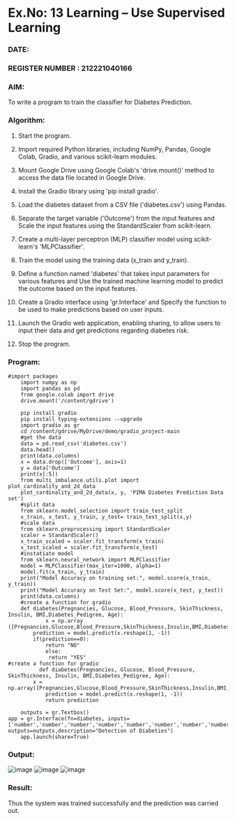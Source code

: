 # Ex.No: 13 Learning – Use Supervised Learning  
### DATE:                                                                            
### REGISTER NUMBER : 212221040166
### AIM: 
To write a program to train the classifier for Diabetes Prediction.

###  Algorithm:

1. Start the program.

2. Import required Python libraries, including NumPy, Pandas, Google Colab, Gradio, and various scikit-learn modules.

3. Mount Google Drive using Google Colab's 'drive.mount()' method to access the data file located in Google Drive.

4. Install the Gradio library using 'pip install gradio'.

5. Load the diabetes dataset from a CSV file ('diabetes.csv') using Pandas.

6. Separate the target variable ('Outcome') from the input features and Scale the input features using the StandardScaler from scikit-learn.

7. Create a multi-layer perceptron (MLP) classifier model using scikit-learn's 'MLPClassifier'.

8. Train the model using the training data (x_train and y_train).

9. Define a function named 'diabetes' that takes input parameters for various features and Use the trained machine learning model to predict the outcome based on the input features.

10. Create a Gradio interface using 'gr.Interface' and Specify the function to be used to make predictions based on user inputs.

11. Launch the Gradio web application, enabling sharing, to allow users to input their data and get predictions regarding diabetes risk.

12. Stop the program.	

### Program:

```
#import packages
	import numpy as np
	import pandas as pd
	from google.colab import drive
	drive.mount('/content/gdrive')

	pip install gradio
	pip install typing-extensions --upgrade
	import gradio as gr
	cd /content/gdrive/MyDrive/demo/gradio_project-main
	#get the data
	data = pd.read_csv('diabetes.csv')
	data.head()
	print(data.columns)
	x = data.drop(['Outcome'], axis=1)
	y = data['Outcome']
	print(x[:5])
	from multi_imbalance.utils.plot import plot_cardinality_and_2d_data
	plot_cardinality_and_2d_data(x, y, 'PIMA Diabetes Prediction Data set')
	#split data
	from sklearn.model_selection import train_test_split
	x_train, x_test, y_train, y_test= train_test_split(x,y)
	#scale data
	from sklearn.preprocessing import StandardScaler
	scaler = StandardScaler()
	x_train_scaled = scaler.fit_transform(x_train)
	x_test_scaled = scaler.fit_transform(x_test)
	#instatiate model
	from sklearn.neural_network import MLPClassifier
	model = MLPClassifier(max_iter=1000, alpha=1)
	model.fit(x_train, y_train)
	print("Model Accuracy on training set:", model.score(x_train, y_train))
	print("Model Accuracy on Test Set:", model.score(x_test, y_test))
	print(data.columns)
	#create a function for gradio
	def diabetes(Pregnancies, Glucose, Blood_Pressure, SkinThickness, Insulin, BMI,Diabetes_Pedigree, Age):
    	    x = np.array ([Pregnancies,Glucose,Blood_Pressure,SkinThickness,Insulin,BMI,Diabetes_Pedigree,Age])
	    prediction = model.predict(x.reshape(1, -1))
	    if(prediction==0):
	        return "NO"
    	    else:
	         return "YES"
#create a function for gradio
          def diabetes(Pregnancies, Glucose, Blood_Pressure, SkinThickness, Insulin, BMI,Diabetes_Pedigree, Age):
   		x = np.array([Pregnancies,Glucose,Blood_Pressure,SkinThickness,Insulin,BMI,Diabetes_Pedigree,Age])
    		prediction = model.predict(x.reshape(1, -1))
		    return prediction

	outputs = gr.Textbox()
app = gr.Interface(fn=diabetes, inputs=['number','number','number','number','number','number','number','number'], outputs=outputs,description="Detection of Diabeties")
	app.launch(share=True)
```

### Output:
![image](https://github.com/hariharan2383/AI_Lab_2023-24/assets/117346668/b0ffe658-8079-4ddc-9c23-5176a661b53a)
![image](https://github.com/hariharan2383/AI_Lab_2023-24/assets/117346668/56457c10-cf49-41cd-b383-608eb73c38b8)
![image](https://github.com/hariharan2383/AI_Lab_2023-24/assets/117346668/0d8f0dc7-de04-4dc1-b492-3903b963cb9e)


### Result:
Thus the system was trained successfully and the prediction was carried out.
